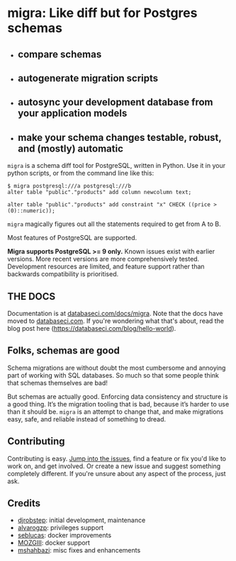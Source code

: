 # migra: Like diff but for Postgres schemas

- ## compare schemas
- ## autogenerate migration scripts
- ## autosync your development database from your application models
- ## make your schema changes testable, robust, and (mostly) automatic

`migra` is a schema diff tool for PostgreSQL, written in Python. Use it in your python scripts, or from the command line like this:

    $ migra postgresql:///a postgresql:///b
    alter table "public"."products" add column newcolumn text;

    alter table "public"."products" add constraint "x" CHECK ((price > (0)::numeric));

`migra` magically figures out all the statements required to get from A to B.

Most features of PostgreSQL are supported.

**Migra supports PostgreSQL >= 9 only.** Known issues exist with earlier versions. More recent versions are more comprehensively tested. Development resources are limited, and feature support rather than backwards compatibility is prioritised.

## THE DOCS

Documentation is at [databaseci.com/docs/migra](https://databaseci.com/docs/migra). Note that the docs have moved to [databaseci.com](https://databaseci.com/). If you're wondering what that's about, read the blog post here (https://databaseci.com/blog/hello-world).

## Folks, schemas are good

Schema migrations are without doubt the most cumbersome and annoying part of working with SQL databases. So much so that some people think that schemas themselves are bad!

But schemas are actually good. Enforcing data consistency and structure is a good thing. It’s the migration tooling that is bad, because it’s harder to use than it should be. ``migra`` is an attempt to change that, and make migrations easy, safe, and reliable instead of something to dread.

## Contributing

Contributing is easy. [Jump into the issues](https://github.com/djrobstep/migra/issues), find a feature or fix you'd like to work on, and get involved. Or create a new issue and suggest something completely different. If you're unsure about any aspect of the process, just ask.

## Credits

- [djrobstep](https://github.com/djrobstep): initial development, maintenance
- [alvarogzp](https://github.com/alvarogzp): privileges support
- [seblucas](https://github.com/seblucas): docker improvements
- [MOZGIII](https://github.com/MOZGIII): docker support
- [mshahbazi](https://github.com/mshahbazi): misc fixes and enhancements
